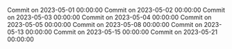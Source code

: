 Commit on 2023-05-01 00:00:00
Commit on 2023-05-02 00:00:00
Commit on 2023-05-03 00:00:00
Commit on 2023-05-04 00:00:00
Commit on 2023-05-05 00:00:00
Commit on 2023-05-08 00:00:00
Commit on 2023-05-13 00:00:00
Commit on 2023-05-15 00:00:00
Commit on 2023-05-21 00:00:00
